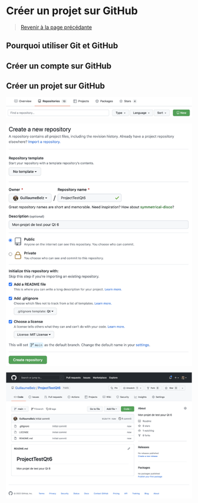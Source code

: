 
# Créer un projet sur GitHub

> [Revenir à la page précédante](README.md)


## Pourquoi utiliser Git et GitHub

## Créer un compte sur GitHub

## Créer un projet sur GitHub







![Page d'acceuil](images/qtc_16.png)

![Page d'acceuil](images/qtc_17.png)

![Page d'acceuil](images/qtc_18.png)
